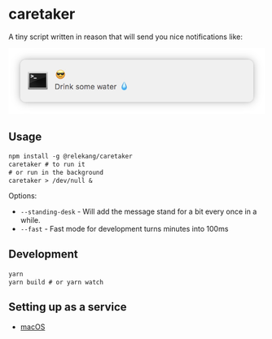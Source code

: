 # caretaker

A tiny script written in reason that will send you nice notifications like:

![Drink some water 💧](screenshot.png)

## Usage

```shell
npm install -g @relekang/caretaker
caretaker # to run it
# or run in the background
caretaker > /dev/null &
```

Options:
* `--standing-desk` - Will add the message stand for a bit every once in a while.
* `--fast` - Fast mode for development turns minutes into 100ms

## Development

```shell
yarn
yarn build # or yarn watch
```


## Setting up as a service

* [macOS](docs/macos.md)

